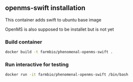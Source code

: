 ## openms-swift installation

This container adds swift to ubuntu base image

OpenMS is also supposed to be installet but is not yet

### Build container 
```bash
docker build -t farmbio/phenomenal-openms-swift .
```

### Run interactive for testing
```bash
docker run -it farmbio/phenomenal-openms-swift /bin/bash
```
